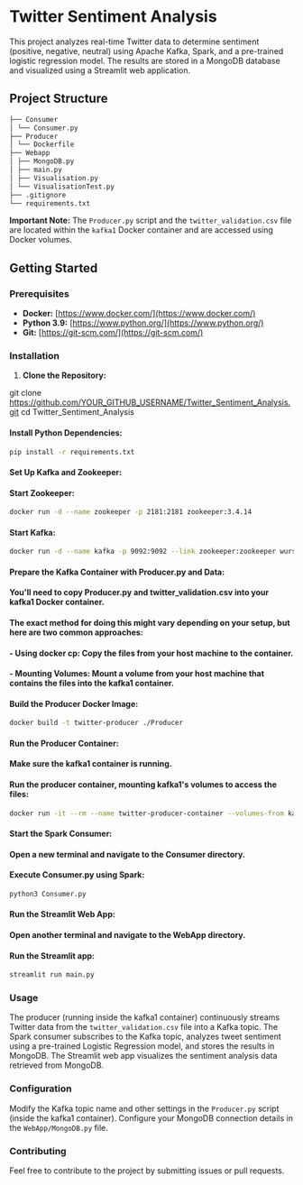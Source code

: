 # Twitter Sentiment Analysis

This project analyzes real-time Twitter data to determine sentiment (positive, negative, neutral) using Apache Kafka, Spark, and a pre-trained logistic regression model. The results are stored in a MongoDB database and visualized using a Streamlit web application.

## Project Structure

```markdown
├── Consumer
│ └── Consumer.py
├── Producer
│ └── Dockerfile
├── Webapp
│ ├── MongoDB.py
│ ├── main.py
│ ├── Visualisation.py
│ └── VisualisationTest.py
├── .gitignore
└── requirements.txt
```


**Important Note:** The `Producer.py` script and the `twitter_validation.csv` file are located within the `kafka1` Docker container and are accessed using Docker volumes. 

## Getting Started

### Prerequisites

* **Docker:** [https://www.docker.com/](https://www.docker.com/)
* **Python 3.9:** [https://www.python.org/](https://www.python.org/)
* **Git:** [https://git-scm.com/](https://git-scm.com/)

### Installation

1. **Clone the Repository:**
  
  git clone https://github.com/YOUR_GITHUB_USERNAME/Twitter_Sentiment_Analysis.git
  cd Twitter_Sentiment_Analysis
  
  #### Install Python Dependencies:
  ```bash
  pip install -r requirements.txt
  ```
  
  #### Set Up Kafka and Zookeeper:
  
  #### Start Zookeeper:
  ```bash
  docker run -d --name zookeeper -p 2181:2181 zookeeper:3.4.14
  ```
  
  #### Start Kafka:
  ```bash
  docker run -d --name kafka -p 9092:9092 --link zookeeper:zookeeper wurstmeister/kafka:2.12-2.2.1
  ```
  
  #### Prepare the Kafka Container with Producer.py and Data:
  #### You'll need to copy Producer.py and twitter_validation.csv into your kafka1 Docker container.
  #### The exact method for doing this might vary depending on your setup, but here are two common approaches:
  ####   - Using docker cp: Copy the files from your host machine to the container.
  ####   - Mounting Volumes: Mount a volume from your host machine that contains the files into the kafka1 container.
  
  #### Build the Producer Docker Image:
  ```bash
  docker build -t twitter-producer ./Producer
  ```
  
  #### Run the Producer Container:
  #### Make sure the kafka1 container is running.
  #### Run the producer container, mounting kafka1's volumes to access the files:
  ```bash
  docker run -it --rm --name twitter-producer-container --volumes-from kafka1 twitter-producer
  ```
  
  #### Start the Spark Consumer:
  #### Open a new terminal and navigate to the Consumer directory.
  #### Execute Consumer.py using Spark:
  ```bash
  python3 Consumer.py
  ```
 #### Run the Streamlit Web App:
 #### Open another terminal and navigate to the WebApp directory.
 #### Run the Streamlit app:
 ```bash
 streamlit run main.py
```
  ### Usage

The producer (running inside the kafka1 container) continuously streams Twitter data from the `twitter_validation.csv` file into a Kafka topic. The Spark consumer subscribes to the Kafka topic, analyzes tweet sentiment using a pre-trained Logistic Regression model, and stores the results in MongoDB. The Streamlit web app visualizes the sentiment analysis data retrieved from MongoDB.

### Configuration

Modify the Kafka topic name and other settings in the `Producer.py` script (inside the kafka1 container). Configure your MongoDB connection details in the `WebApp/MongoDB.py` file.

### Contributing

Feel free to contribute to the project by submitting issues or pull requests.
